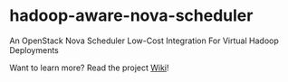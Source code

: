 hadoop-aware-nova-scheduler
===========================

An OpenStack Nova Scheduler Low-Cost Integration For Virtual Hadoop Deployments

Want to learn more? Read the project [Wiki](https://github.com/poros/hadoop-aware-nova-scheduler/wiki)!
